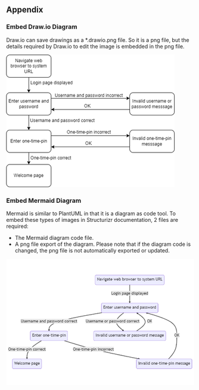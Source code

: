 ## Appendix

### Embed Draw.io Diagram

Draw.io can save drawings as a *.drawio.png file. So it is a png file, but the details required by Draw.io to edit the image is embedded in the png file.

![Draw.io Diagram](Drawio/Flowchart.drawio.png)

### Embed Mermaid Diagram

Mermaid is similar to PlantUML in that it is a diagram as code tool.
To embed these types of images in Structurizr documentation, 2 files are required:
- The Mermaid diagram code file.
- A png file export of the diagram.
Please note that if the diagram code is changed, the png file is not automatically exported or updated.

![Mermaid Diagram](Mermaid/Flowchart.png)